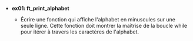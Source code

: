 - **ex01: ft_print_alphabet**

  - Écrire une fonction qui affiche l'alphabet en minuscules sur une seule ligne. Cette fonction doit montrer la maîtrise de la boucle while pour itérer à travers les caractères de l'alphabet.